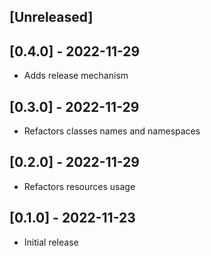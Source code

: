 ## [Unreleased]

## [0.4.0] - 2022-11-29

- Adds release mechanism

## [0.3.0] - 2022-11-29

- Refactors classes names and namespaces

## [0.2.0] - 2022-11-29

- Refactors resources usage

## [0.1.0] - 2022-11-23

- Initial release
